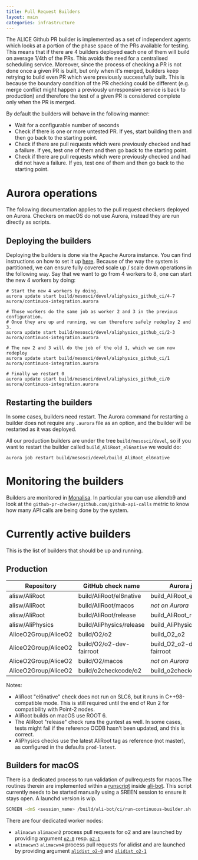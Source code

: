 ```yaml
---
title: Pull Request Builders
layout: main
categories: infrastructure
---
```


The ALICE Github PR builder is implemented as a set of independent
agents which looks at a portion of the phase space of the PRs available
for testing. This means that if there are 4 builders deployed each one
of them will build on average 1/4th of the PRs. This avoids the need
for a centralised scheduling service. Moreover, since the process of
checking a PR is not done once a given PR is built, but only when it's
merged, builders keep retrying to build even PR which were previously
successfully built. This is because the boundary condition of the PR
checking could be different (e.g. merge conflict might happen a
previously unresponsive service is back to production) and therefore the
test of a given PR is considered complete only when the PR is merged.

By default the builders will behave in the following manner:

- Wait for a configurable number of seconds
- Check if there is one or more untested PR. If yes, start building them
  and then go back to the starting point.
- Check if there are pull requests which were previously checked and had
  a failure. If yes, test one of them and then go back to the starting point.
- Check if there are pull requests which were previously checked and had did
  not have a failure. If yes, test one of them and then go back to the starting
  point.


# Aurora operations

The following documentation applies to the pull request checkers deployed on Aurora. Checkers on
macOS do not use Aurora, instead they are run directly as scripts.

## Deploying the builders

Deploying the builders is done via the Apache Aurora instance. You can
find instructions on how to set it up [here](infrastructure-apache).
Because of the way the system is partitioned, we can ensure fully
covered scale up / scale down operations in the following way. Say that
we want to go from 4 workers to 8, one can start the new 4 workers by
doing:

    # Start the new 4 workers by doing.
    aurora update start build/mesosci/devel/aliphysics_github_ci/4-7 aurora/continuos-integration.aurora

    # Those workers do the same job as worker 2 and 3 in the previous configuration.
    # Once they are up and running, we can therefore safely redeploy 2 and 3.
    aurora update start build/mesosci/devel/aliphysics_github_ci/2-3 aurora/continuos-integration.aurora

    # The new 2 and 3 will do the job of the old 1, which we can now redeploy
    aurora update start build/mesosci/devel/aliphysics_github_ci/1 aurora/continuos-integration.aurora

    # Finally we restart 0
    aurora update start build/mesosci/devel/aliphysics_github_ci/0 aurora/continuos-integration.aurora

## Restarting the builders

In some cases, builders need restart. The Aurora command for restarting a builder does not require
any `.aurora` file as an option, and the builder will be restarted as it was deployed.

All our production builders are under the tree `build/mesosci/devel`, so if you want to restart the
builder called `build_AliRoot_el6native` we would do:

    aurora job restart build/mesosci/devel/build_AliRoot_el6native


# Monitoring the builders

Builders are monitored in [Monalisa](http://alimonitor.cern.ch/display?page=github/combined).
In particular you can use aliendb9 and look at the `github-pr-checker/github.com/github-api-calls`
metric to know how many API calls are being done by the system.


# Currently active builders

This is the list of builders that should be up and running.

## Production

| Repository           | GitHub check name        | Aurora job               | # |
|----------------------|--------------------------|--------------------------|---|
| alisw/AliRoot        | build/AliRoot/el6native  | build_AliRoot_el6native  | 1 |
| alisw/AliRoot        | build/AliRoot/macos      | _not on Aurora_          | 1 |
| alisw/AliRoot        | build/AliRoot/release    | build_AliRoot_release    | 1 |
| alisw/AliPhysics     | build/AliPhysics/release | build_AliPhysics_release | 4 |
| AliceO2Group/AliceO2 | build/O2/o2              | build_O2_o2              | 1 |
| AliceO2Group/AliceO2 | build/O2/o2-dev-fairroot | build_O2_o2-dev-fairroot | 1 |
| AliceO2Group/AliceO2 | build/O2/macos           | _not on Aurora_          | 1 |
| AliceO2Group/AliceO2 | build/o2checkcode/o2     | build_o2checkcode_o2     | 1 |

Notes:

* AliRoot "el6native" check does not run on SLC6, but it runs in C++98-compatible mode. This is
  still required until the end of Run 2 for compatibility with Point-2 nodes.
* AliRoot builds on macOS use ROOT 6.
* The AliRoot "release" check runs the guntest as well. In some cases, tests might fail if the
  reference OCDB hasn't been updated, and this is correct.
* AliPhysics checks use the latest AliRoot tag as reference (not master), as configured in the
  defaults `prod-latest`.

## Builders for macOS

There is a dedicated process to run validation of pullrequests for macos.The routines therein are implemented within a [runscript](https://github.com/alisw/ali-bot/blob/master/ci/run-continuous-builder.sh) inside [ali-bot](https://github.com/alisw/ali-bot). This script currently needs to be started manually using a SREEN session to ensure it stays open. A launchd version is wip. 

```bash
SCREEN -dmS <session_name> /build/ali-bot/ci/run-continuous-builder.sh <config_file_argument>
```
There are four dedicated worker nodes:
* `alimacwn` `alimacwn2` process pull requests for o2 and are launched by providing argument [`o2-0`](https://github.com/alisw/ali-bot/blob/master/ci/conf/o2-0.sh) resp. [`o2-1`](https://github.com/alisw/ali-bot/blob/master/ci/conf/o2-1.sh)
* `alimacwn3` `alimacwn4` process pull requests for alidist and are launched by providing argument [`alidist_o2-0`](https://github.com/alisw/ali-bot/blob/master/ci/conf/alidist_o2-0.sh) and [`alidist_o2-1`](https://github.com/alisw/ali-bot/blob/master/ci/conf/alidist_o2-1.sh)
